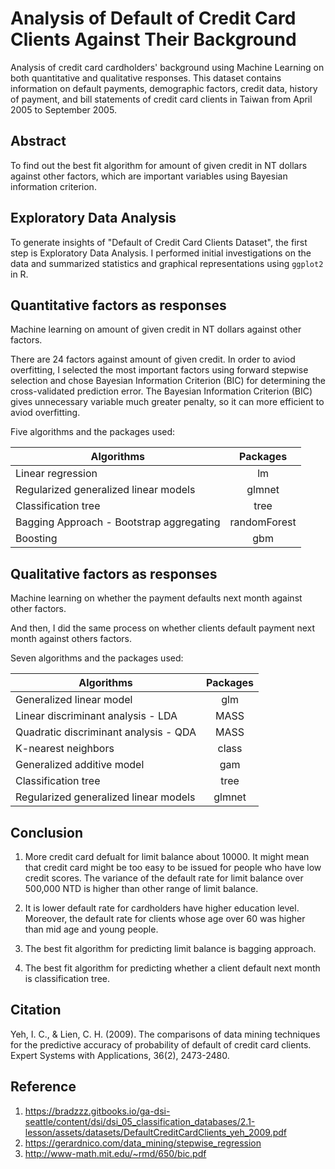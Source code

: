 # Analysis of Default of Credit Card Clients Against Their Background

Analysis of credit card cardholders' background using Machine Learning on both quantitative and qualitative responses. This dataset contains information on default payments, demographic factors, credit data, history of payment, and bill statements of credit card clients in Taiwan from April 2005 to September 2005.

## Abstract
To find out the best fit algorithm for amount of given credit in NT dollars against other factors, which are important variables using Bayesian information criterion.

## Exploratory Data Analysis
To generate insights of "Default of Credit Card Clients Dataset", the first step is Exploratory Data Analysis. I performed initial investigations on the data and summarized statistics and graphical representations using `ggplot2` in R.

## Quantitative factors as responses
Machine learning on amount of given credit in NT dollars against other factors.

There are 24 factors against amount of given credit. In order to aviod overfitting, I selected the most important factors using forward stepwise selection and chose Bayesian Information Criterion (BIC) for determining the cross-validated prediction error. The Bayesian Information Criterion (BIC) gives unnecessary variable much greater penalty, so it can more efficient to aviod overfitting. 

Five algorithms and the packages used:

<center>
  
|               Algorithms                                |         Packages      |
|-------------------------------------------------------- | :-------------------: |
| Linear regression                                       | lm                    |
| Regularized generalized linear models                   | glmnet                |
| Classification tree                                     | tree                  |
| Bagging Approach - Bootstrap aggregating                | randomForest          |
| Boosting                                                | gbm                   |

</center>


## Qualitative factors as responses
Machine learning on whether the payment defaults next month against other factors.

And then, I did the same process on whether clients default payment next month against others factors.

Seven algorithms and the packages used:

<center>

|               Algorithms                                |         Packages      |
|-------------------------------------------------------- | :-------------------: |
| Generalized linear model                                | glm                   |
|Linear discriminant analysis - LDA                       | MASS                  |
| Quadratic discriminant analysis - QDA                   | MASS                  |
| K-nearest neighbors                                     | class                 |
| Generalized additive model                              | gam                   |
| Classification tree                                     | tree                  |
| Regularized generalized linear models                   | glmnet                |

</center>

## Conclusion
1. More credit card defualt for limit balance about 10000. It might mean that credit card might be too easy to be issued for people who have low credit scores. The variance of the default rate for limit balance over 500,000 NTD is higher than other range of limit balance.

2. It is lower default rate for cardholders have higher education level. Moreover, the default rate for clients whose age over 60 was higher than mid age and young people.

3. The best fit algorithm for predicting limit balance is bagging approach.

4. The best fit algorithm for predicting whether a client default next month is classification tree.


## Citation
Yeh, I. C., & Lien, C. H. (2009). The comparisons of data mining techniques for the predictive accuracy of probability of default of credit card clients. Expert Systems with Applications, 36(2), 2473-2480.

## Reference
1. https://bradzzz.gitbooks.io/ga-dsi-seattle/content/dsi/dsi_05_classification_databases/2.1-lesson/assets/datasets/DefaultCreditCardClients_yeh_2009.pdf
2. https://gerardnico.com/data_mining/stepwise_regression
3. http://www-math.mit.edu/~rmd/650/bic.pdf
